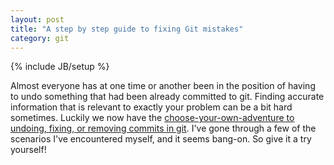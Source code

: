 ```yaml
---
layout: post
title: "A step by step guide to fixing Git mistakes"
category: git
---
```

{% include JB/setup %}

Almost everyone has at one time or another been in the position of having to undo something that had been already committed to git. Finding accurate information that is relevant to exactly your problem can be a bit hard sometimes. Luckily we now have the [choose-your-own-adventure to undoing, fixing, or removing commits in git](http://sethrobertson.github.io/GitFixUm/fixup.html). I've gone through a few of the scenarios I've encountered myself, and it seems bang-on. So give it a try yourself!
